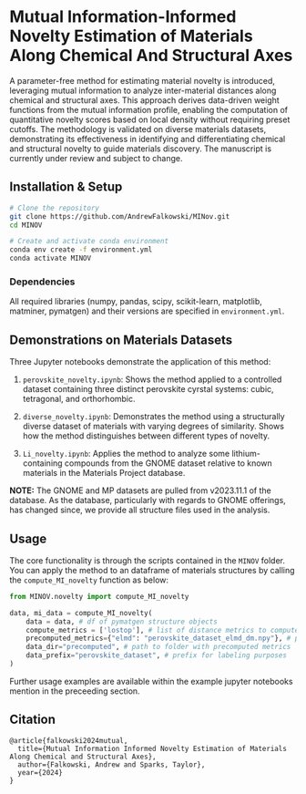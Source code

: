 # Mutual Information-Informed Novelty Estimation of Materials Along Chemical And Structural Axes

A parameter-free method for estimating material novelty is introduced, leveraging mutual information to analyze inter-material distances along chemical and structural axes. This approach derives data-driven weight functions from the mutual information profile, enabling the computation of quantitative novelty scores based on local density without requiring preset cutoffs. The methodology is validated on diverse materials datasets, demonstrating its effectiveness in identifying and differentiating chemical and structural novelty to guide materials discovery. The manuscript is currently under review and subject to change.

## Installation & Setup

```bash
# Clone the repository
git clone https://github.com/AndrewFalkowski/MINov.git
cd MINOV

# Create and activate conda environment
conda env create -f environment.yml
conda activate MINOV
```
### Dependencies
All required libraries (numpy, pandas, scipy, scikit-learn, matplotlib, matminer, pymatgen) and their versions are specified in `environment.yml`.

## Demonstrations on Materials Datasets

Three Jupyter notebooks demonstrate the application of this method:

1. `perovskite_novelty.ipynb`: Shows the method applied to a controlled dataset containing three distinct perovskite cyrstal systems: cubic, tetragonal, and orthorhombic. 

2. `diverse_novelty.ipynb`: Demonstrates the method using a structurally diverse dataset of materials with varying degrees of similarity. Shows how the method distinguishes between different types of novelty.

3. `Li_novelty.ipynb`: Applies the method to analyze some lithium-containing compounds from the GNOME dataset relative to known materials in the Materials Project database.

**NOTE:** The GNOME and MP datasets are pulled from v2023.11.1 of the database. As the database, particularly with regards to GNOME offerings, has changed since, we provide all structure files used in the analysis.

## Usage

The core functionality is through the scripts contained in the `MINOV` folder. You can apply the method to an dataframe of materials structures by calling the `compute_MI_novelty` function as below:

```python
from MINOV.novelty import compute_MI_novelty

data, mi_data = compute_MI_novelty(
    data = data, # df of pymatgen structure objects
    compute_metrics = ['lostop'], # list of distance metrics to compute
    precomputed_metrics={"elmd": "perovskite_dataset_elmd_dm.npy"}, # precomputed data
    data_dir="precomputed", # path to folder with precomputed metrics
    data_prefix="perovskite_dataset", # prefix for labeling purposes
)
```

Further usage examples are available within the example jupyter notebooks mention in the preceeding section. 

## Citation

```
@article{falkowski2024mutual,
  title={Mutual Information Informed Novelty Estimation of Materials Along Chemical and Structural Axes},
  author={Falkowski, Andrew and Sparks, Taylor},
  year={2024}
}
```
